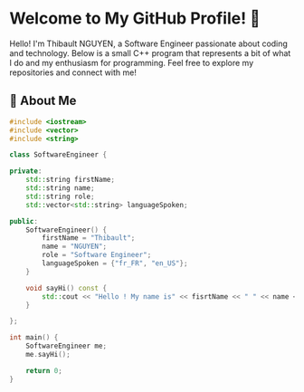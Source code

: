 # Welcome to My GitHub Profile! 👋
Hello! I'm Thibault NGUYEN, a Software Engineer passionate about coding and technology. Below is a small C++ program that represents a bit of what I do and my enthusiasm for programming. Feel free to explore my repositories and connect with me!

## 🚀 About Me

```cpp
#include <iostream>
#include <vector>
#include <string>

class SoftwareEngineer {

private:
    std::string firstName;
    std::string name;
    std::string role;
    std::vector<std::string> languageSpoken;

public:
    SoftwareEngineer() {
        firstName = "Thibault";
        name = "NGUYEN";
        role = "Software Engineer";
        languageSpoken = {"fr_FR", "en_US"};
    }

    void sayHi() const {
        std::cout << "Hello ! My name is" << fisrtName << " " << name << "\nWelcome to my GitHub profile !" << std::endl;
    }

};

int main() {
    SoftwareEngineer me;
    me.sayHi();

    return 0;
}
```

